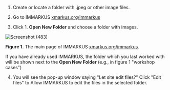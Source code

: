 1. Create or locate a folder with .jpeg or other image files. 

1. Go to IMMARKUS [xmarkus.org/immarkus](xmarkus.org/immarkus) 

1. Click 1. **Open New Folder** and choose a folder with images.  
 
![Screenshot (483)](https://github.com/rsimon/immarkus/assets/128056738/aa8d7413-b319-4523-bdc6-ab2fc1b1ce88)



**Figure 1.** The main page of IMMARKUS [xmarkus.org/immarkus](xmarkus.org/immarkus).

If you have already used IMMARKUS, the folder which you last worked with will be shown next to the **Open New Folder** (e.g., in figure 1 "workshop cases") 

4. You will see the pop-up window saying "Let site edit files?" Click "Edit files" to Allow IMMARKUS to edit the files in the selected folder. 